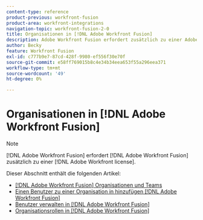 ```yaml
---
content-type: reference
product-previous: workfront-fusion
product-area: workfront-integrations
navigation-topic: workfront-fusion-2-0
title: Organisationen in [!DNL Adobe Workfront Fusion]
description: Adobe Workfront Fusion erfordert zusätzlich zu einer Adobe Workfront-Lizenz eine Adobe Workfront Fusion-Lizenz.
author: Becky
feature: Workfront Fusion
exl-id: c777b9e7-87cd-428f-9980-ef556f30e70f
source-git-commit: e58ff769015b8c4e34b34eea653f55a296eea371
workflow-type: tm+mt
source-wordcount: '49'
ht-degree: 0%

---
```


# Organisationen in [!DNL Adobe Workfront Fusion]

>[!NOTE]
>
>[!DNL Adobe Workfront Fusion] erfordert [!DNL Adobe Workfront Fusion] zusätzlich zu einer [!DNL Adobe Workfront license].

Dieser Abschnitt enthält die folgenden Artikel:

* [[!DNL Adobe Workfront Fusion] Organisationen und Teams](../../workfront-fusion/organizations/organizations-and-teams.md)
* [Einen Benutzer zu einer Organisation in hinzufügen [!DNL Adobe Workfront Fusion]](../../workfront-fusion/organizations/add-user-to-an-organization.md)
* [Benutzer verwalten in [!DNL Adobe Workfront Fusion]](../../workfront-fusion/organizations/manage-fusion-users.md)
* [Organisationsrollen in [!DNL Adobe Workfront Fusion]](../../workfront-fusion/organizations/organization-roles.md)
